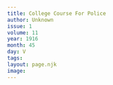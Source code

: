 ```yaml
---
title: College Course For Police
author: Unknown
issue: 1
volume: 11
year: 1916
month: 45
day: V
tags:
layout: page.njk
image:
---
```





